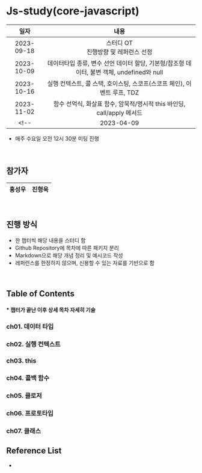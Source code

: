 # Js-study(core-javascript)

| 일자 | 내용 |
|:--:| :--:|
| 2023-09-18 | 스터디 OT<br> 진행방향 및 레퍼런스 선정 |
| 2023-10-09 | 데이터타입 종류, 변수 선언 데이터 할당, 기본형/참조형 데이터, 불변 객체, undefined와 null |
| 2023-10-16 | 실행 컨텍스트, 콜 스택, 호이스팅, 스코프(스코프 체인), 이벤트 루프, TDZ |
| 2023-11-02 | 함수 선억식, 화살표 함수, 암묵적/명시적 this 바인딩, call/apply 메서드  |
<!-- | 2023-04-09 | Network Advanced 진입, ch1.HTTP&DNS,ch2.FTP | -->


- 매주 수요일 오전 12시 30분 미팅 진행

<br>

## 참가자
| 홍성우 | 진형욱 |
| :-: | :-: |

<br>

## 진행 방식
- 한 챕터씩 해당 내용을 스터디 함
- Github Repository에 목차에 따른 패키지 분리
- Markdown으로 해당 개념 정리 및 예시코드 작성
- 레퍼런스를 한정하지 않으며, 신용할 수 있는 자료를 기반으로 함

<br>

## Table of Contents
#### * 챕터가 끝난 이후 상세 목차 자세히 기술 

### ch01. 데이터 타입


### ch02. 실행 컨텍스트


### ch03. this


### ch04. 콜백 함수


### ch05. 클로저


### ch06. 프로토타입


### ch07. 클래스



## Reference List
  - 
